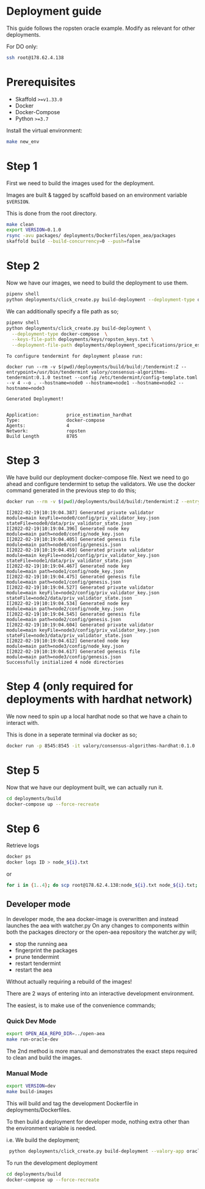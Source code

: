 # Deployment guide

This guide follows the ropsten oracle example. Modify as relevant for other deployments.

For DO only:

```bash
ssh root@178.62.4.138
```


# Prerequisites

- Skaffold `>=v1.33.0`
- Docker
- Docker-Compose
- Python `>=3.7`

Install the virtual environment:

```bash
make new_env
```

# Step 1

First we need to build the images used for the deployment.

Images are built & tagged by scaffold based on an environment variable `$VERSION`.

This is done from the root directory.

```bash
make clean
export VERSION=0.1.0
rsync -avu packages/ deployments/Dockerfiles/open_aea/packages
skaffold build --build-concurrency=0 --push=false
```

# Step 2

Now we have our images, we need to build the deployment to use them.


```bash
pipenv shell
python deployments/click_create.py build-deployment --deployment-type docker-compose  --valory-app oracle_ropsten --keys-file-path deployments/keys/ropsten_keys.txt
```
We can additionally specify a file path as so;

```bash
pipenv shell
python deployments/click_create.py build-deployment \
  --deployment-type docker-compose  \
  --keys-file-path deployments/keys/ropsten_keys.txt \
  --deployment-file-path deployments/deployment_specifications/price_estimation_ropsten.yaml 
```


```output
To configure tendermint for deployment please run: 

docker run --rm -v $(pwd)/deployments/build/build:/tendermint:Z --entrypoint=/usr/bin/tendermint valory/consensus-algorithms-tendermint:0.1.0 testnet --config /etc/tendermint/config-template.toml --v 4 --o . --hostname=node0 --hostname=node1 --hostname=node2 --hostname=node3

Generated Deployment!


Application:          price_estimation_hardhat
Type:                 docker-compose
Agents:               4
Network:              ropsten
Build Length          8785
```

# Step 3

We have build our deployment docker-compose file.
Next we need to go ahead and configure tendermint to setup the validators.
We use the docker command generated in the previous step to do this; 

```bash
docker run --rm -v $(pwd)/deployments/build/build:/tendermint:Z --entrypoint=/usr/bin/tendermint valory/consensus-algorithms-tendermint:0.1.0 testnet --config /etc/tendermint/config-template.toml --v 4 --o . --hostname=node0 --hostname=node1 --hostname=node2 --hostname=node3
```

```output
I[2022-02-19|10:19:04.387] Generated private validator                  module=main keyFile=node0/config/priv_validator_key.json stateFile=node0/data/priv_validator_state.json
I[2022-02-19|10:19:04.396] Generated node key                           module=main path=node0/config/node_key.json
I[2022-02-19|10:19:04.405] Generated genesis file                       module=main path=node0/config/genesis.json
I[2022-02-19|10:19:04.459] Generated private validator                  module=main keyFile=node1/config/priv_validator_key.json stateFile=node1/data/priv_validator_state.json
I[2022-02-19|10:19:04.467] Generated node key                           module=main path=node1/config/node_key.json
I[2022-02-19|10:19:04.475] Generated genesis file                       module=main path=node1/config/genesis.json
I[2022-02-19|10:19:04.527] Generated private validator                  module=main keyFile=node2/config/priv_validator_key.json stateFile=node2/data/priv_validator_state.json
I[2022-02-19|10:19:04.534] Generated node key                           module=main path=node2/config/node_key.json
I[2022-02-19|10:19:04.545] Generated genesis file                       module=main path=node2/config/genesis.json
I[2022-02-19|10:19:04.604] Generated private validator                  module=main keyFile=node3/config/priv_validator_key.json stateFile=node3/data/priv_validator_state.json
I[2022-02-19|10:19:04.612] Generated node key                           module=main path=node3/config/node_key.json
I[2022-02-19|10:19:04.617] Generated genesis file                       module=main path=node3/config/genesis.json
Successfully initialized 4 node directories
```
# Step 4 (only required for deployments with hardhat network)

We now need to spin up a local hardhat node so that we have a chain to interact with.

This is done in a seperate terminal via docker as so;
```bash
docker run -p 8545:8545 -it valory/consensus-algorithms-hardhat:0.1.0
```


# Step 5

Now that we have our deployment built, we can actually run it.

```bash
cd deployments/build
docker-compose up --force-recreate
```

# Step 6

Retrieve logs

```bash
docker ps
docker logs ID > node_${i}.txt
```

or

```bash
for i in {1..4}; do scp root@178.62.4.138:node_${i}.txt node_${i}.txt; done
```


## Developer mode

In developer mode, the aea docker-image is overwritten and instead launches the aea with watcher.py
On any changes to components within both the packages directory or the open-aea repository the watcher.py will;

- stop the running aea
- fingerprint the packages
- prune tendermint 
- restart tendermint
- restart the aea

Without actually requiring a rebuild of the images!

There are 2 ways of entering into an interactive development environment.

The easiest, is to make use of the convenience commands;

### Quick Dev Mode
```bash
export OPEN_AEA_REPO_DIR=../open-aea
make run-oracle-dev 
```

The 2nd method is more manual and demonstrates the exact steps required to clean and build the images.

### Manual Mode

```bash
export VERSION=dev
make build-images
```
This will build and tag the development Dockerfile in deployments/Dockerfiles.


To then build a deployment for developer mode, nothing extra other than the environment variable is needed.

i.e. We build the deployment;
```bash
 python deployments/click_create.py build-deployment --valory-app oracle_hardhat --deployment-type docker-compose --configure-tendermint
```
To run the development deployment
```bash
cd deployments/build
docker-compose up --force-recreate
```


